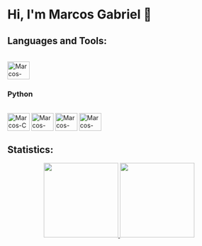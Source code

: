 <h1>Hi, I'm Marcos Gabriel 👋</h1>

## Languages and Tools:
<div style="display: inline-block"><br>
  <img align="center" alt="Marcos-Python" height="40" width="50" src="https://cdn.jsdelivr.net/gh/devicons/devicon/icons/python/python-original.svg"> <h3> Python </h3> <br>
  <img align="center" alt="Marcos-C" height="40" width="50" src="https://cdn.jsdelivr.net/gh/devicons/devicon/icons/c/c-original.svg" />
  <img align="center" alt="Marcos-C++" height="40" width="50" src="https://cdn.jsdelivr.net/gh/devicons/devicon/icons/cplusplus/cplusplus-original.svg">
  <img align="center" alt="Marcos-Arduino" height="40" width="50" src="https://cdn.jsdelivr.net/gh/devicons/devicon/icons/arduino/arduino-original-wordmark.svg">
  <img align="center" alt="Marcos-Arduino" height="40" width="50" src="https://cdn.jsdelivr.net/gh/devicons/devicon/icons/dart/dart-original.svg" / >
</div>

## Statistics:
<div align="center">
  <a href="https://github.com/marcosgabrielsr">
  <img height="168em" src="https://github-readme-stats.vercel.app/api?username=marcosgabrielsr&show_icons=true&theme=dracula&include_all_commits=true&count_private=true"/>
  <img height="168em" src="https://github-readme-stats.vercel.app/api/top-langs/?username=marcosgabrielsr&layout=compact&langs_count=7&theme=dracula"/>
</div>
